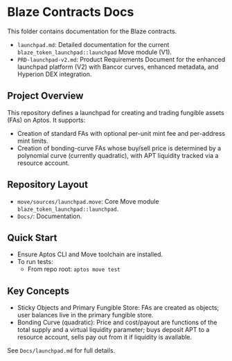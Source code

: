 # Blaze Contracts Docs

This folder contains documentation for the Blaze contracts.

- `launchpad.md`: Detailed documentation for the current `blaze_token_launchpad::launchpad` Move module (V1).
- `PRD-launchpad-v2.md`: Product Requirements Document for the enhanced launchpad platform (V2) with Bancor curves, enhanced metadata, and Hyperion DEX integration.

## Project Overview

This repository defines a launchpad for creating and trading fungible assets (FAs) on Aptos. It supports:

- Creation of standard FAs with optional per-unit mint fee and per-address mint limits.
- Creation of bonding-curve FAs whose buy/sell price is determined by a polynomial curve (currently quadratic), with APT liquidity tracked via a resource account.

## Repository Layout

- `move/sources/launchpad.move`: Core Move module `blaze_token_launchpad::launchpad`.
- `Docs/`: Documentation.

## Quick Start

- Ensure Aptos CLI and Move toolchain are installed.
- To run tests:
  - From repo root: `aptos move test`

## Key Concepts

- Sticky Objects and Primary Fungible Store: FAs are created as objects; user balances live in the primary fungible store.
- Bonding Curve (quadratic): Price and cost/payout are functions of the total supply and a virtual liquidity parameter; buys deposit APT to a resource account, sells pay out from it if liquidity is available.

See `Docs/launchpad.md` for full details.

